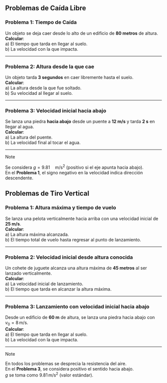 ## Problemas de Caída Libre

### Problema 1: Tiempo de Caída
Un objeto se deja caer desde lo alto de un edificio de **80 metros** de altura.  
**Calcular**:  
a) El tiempo que tarda en llegar al suelo.  
b) La velocidad con la que impacta.  

<!-- **Datos**:  
- Altura inicial $h_0$ = 80 m  
- Velocidad inicial $v_0$ = 0 m/s  
- Aceleración $g$ = 9.81 m/s²  

**Solución**:  
a) Usando $h = h_0 + v_0 t + \dfrac{1}{2} g t^2$:  
```math
\displaystyle 0 = 80 + 0 \cdot t + \dfrac{1}{2} (-9.81) t^2 \implies t^2 = \frac{2 \cdot 80}{9.81} \implies t \approx 4.04 \quad \text{s}
```
b) Usando $v = v_0 + g t$:  
$v = 0 + (-9.81) \cdot 4.04 \approx -39.6 \quad \text{m/s}$
> [!NOTE]
> *(El signo negativo indica dirección hacia abajo)*  --> 

---

### Problema 2: Altura desde la que cae  
Un objeto tarda **3 segundos** en caer libremente hasta el suelo.  
**Calcular**:  
a) La altura desde la que fue soltado.  
b) Su velocidad al llegar al suelo.  

<!-- **Datos**:  
- Tiempo $t = 3 0 s$  
- $v_0 = 0 \quad \text{m/s}$  
- $g = 9.81 \quad \text{m/s}^2$  

**Solución**:  
a) $h = \dfrac{1}{2} g t^2 = \dfrac{1}{2} \cdot 9.81 \cdot (3)^2 \approx 44.1 \quad \text{m}$  
b) $v = g \cdot t = 9.81 \cdot 3 \approx 29.4 \quad \text{m/s}$
 -->
---

### Problema 3: Velocidad inicial hacia abajo  
Se lanza una piedra **hacia abajo** desde un puente a **12 m/s** y tarda **2 s** en llegar al agua.  
**Calcular**:  
a) La altura del puente.  
b) La velocidad final al tocar el agua.  

<!-- **Datos**:  
- $v_0 = 12 \quad \text{m/s}$ (hacia abajo)  
- $t = 2 \quad \text{s}$  
- $g = 9.81 \quad \text{m/s}^2$  

**Solución**:  
a) $h = v_0 t + \dfrac{1}{2} g t^2 = 12 \cdot 2 + \dfrac{1}{2} \cdot 9.81 \cdot (2)^2 \approx 24 + 19.62 = 43.62 \quad \text{m}$  
b) $v = v_0 + g t = 12 + 9.81 \cdot 2 \approx 31.62 \quad \text{m/s}$  
 -->
---
> [!NOTE]  
> Se considera $g = 9.81 \quad \text{m/s}^2$ (positivo si el eje apunta hacia abajo).  
> En el **Problema 1**, el signo negativo en la velocidad indica dirección descendente.  

## Problemas de Tiro Vertical

### Problema 1: Altura máxima y tiempo de vuelo
Se lanza una pelota verticalmente hacia arriba con una velocidad inicial de **25 m/s**.  
**Calcular**:  
a) La altura máxima alcanzada.  
b) El tiempo total de vuelo hasta regresar al punto de lanzamiento.  

<!-- **Datos**:  
- $v_0 = 25 \, \text{m/s}$ (hacia arriba)  
- $g = 9.81 \, \text{m/s}^2$ (hacia abajo)  
- $v_f = 0 \, \text{m/s}$ (en altura máxima)  

**Solución**:  
a) $h_{max} = \dfrac{v_0^2}{2g} = \dfrac{(25)^2}{2 \times 9.81} \approx 31.86 \, \text{m}$  
b) $t_{total} = \dfrac{2v_0}{g} = \dfrac{2 \times 25}{9.81} \approx 5.10 \, \text{s}$  
 -->
---

### Problema 2: Velocidad inicial desde altura conocida  
Un cohete de juguete alcanza una altura máxima de **45 metros** al ser lanzado verticalmente.  
**Calcular**:  
a) La velocidad inicial de lanzamiento.  
b) El tiempo que tarda en alcanzar la altura máxima.  

<!-- **Datos**:  
- $h_{max} = 45 \, \text{m}$  
- $g = 9.81 \, \text{m/s}^2$  

**Solución**:  
a) $v_0 = \sqrt{2gh_{max}} = \sqrt{2 \times 9.81 \times 45} \approx 29.71 \, \text{m/s}$  
b) $t_{subida} = \dfrac{v_0}{g} = \dfrac{29.71}{9.81} \approx 3.03 \, \text{s}$   -->

---

### Problema 3: Lanzamiento con velocidad inicial hacia abajo  
Desde un edificio de **60 m** de altura, se lanza una piedra hacia abajo con $v_0 = 8 \, \text{m/s}$.  
**Calcular**:  
a) El tiempo que tarda en llegar al suelo.  
b) La velocidad con la que impacta.  

<!-- **Datos**:  
- $h_0 = 60 \, \text{m}$  
- $v_0 = 8 \, \text{m/s}$ (hacia abajo)  
- $g = 9.81 \, \text{m/s}^2$  

**Solución**:  
a) $h = h_0 + v_0 t + \dfrac{1}{2}gt^2$  
$0 = 60 + 8t + 4.905t^2$  
Resolviendo la ecuación cuadrática: $t \approx 2.96 \, \text{s}$  
> [!TIP]
> Es un procedimiento de fórmula general o factorización.

b) $v_f = v_0 + gt = 8 + (9.81 \times 2.96) \approx 37.04 \, \text{m/s}$   -->

---
> [!NOTE]
> En todos los problemas se desprecia la resistencia del aire.  
> En el **Problema 3**, se considera positivo el sentido hacia abajo.  
> $g$ se toma como $9.81 \, \text{m/s}^2$ (valor estándar).  